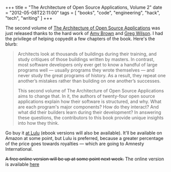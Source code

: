 +++
title = "The Architecture of Open Source Applications, Volume 2"
date = "2012-05-08T22:11:00"
tags = [ "books", "code", "engineering", "hack", "tech", "writing" ]
+++

The second volume of [The Architecture of Open Source
Applications](http://aosabook.org/) was just released thanks to the hard
work of [Amy Brown](http://www.amyrbrown.ca/index.html) and [Greg
Wilson](http://third-bit.com/). I had the privilege of helping copyedit
a few chapters of the book. Here's the blurb:

> Architects look at thousands of buildings during their training, and
> study critiques of those buildings written by masters. In contrast,
> most software developers only ever get to know a handful of large
> programs well — usually programs they wrote themselves — and never
> study the great programs of history. As a result, they repeat one
> another’s mistakes rather than building on one another’s successes.
>
> This second volume of The Architecture of Open Source Applications
> aims to change that. In it, the authors of twenty-four open source
> applications explain how their software is structured, and why. What
> are each program's major components? How do they interact? And what
> did their builders learn during their development? In answering these
> questions, the contributors to this book provide unique insights into
> how they think.

Go buy it [at
Lulu](http://www.lulu.com/shop/amy-brown-and-greg-wilson/the-architecture-of-open-source-applications-volume-ii/paperback/product-20111008.html)
(ebook versions will also be available). It'll be available on Amazon at
some point, but Lulu is preferred, because a greater percentage of the
price goes towards royalties — which are going to Amnesty International.

<strike>A free online version will be up at some point next week.</strike> The online
version is available
[here](http://aosabook.org "The Architecture of Open Source Applications")
